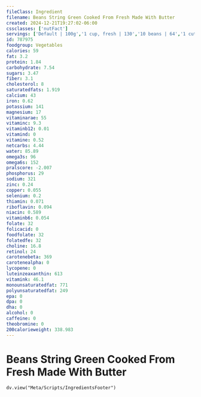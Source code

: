 ```yaml
---
fileClass: Ingredient
filename: Beans String Green Cooked From Fresh Made With Butter
created: 2024-12-21T19:27:02-06:00
cssclasses: ['nutFact']
servings: ['Default | 100g','1 cup, fresh | 130','10 beans | 64','1 cut piece | 2']
id: 787975
foodgroup: Vegetables
calories: 59
fat: 3.2
protein: 1.84
carbohydrate: 7.54
sugars: 3.47
fiber: 3.1
cholesterol: 8
saturatedfats: 1.919
calcium: 43
iron: 0.62
potassium: 141
magnesium: 17
vitaminarae: 55
vitaminc: 9.3
vitaminb12: 0.01
vitamind: 0
vitamine: 0.52
netcarbs: 4.44
water: 85.89
omega3s: 96
omega6s: 152
pralscore: -2.007
phosphorus: 29
sodium: 321
zinc: 0.24
copper: 0.055
selenium: 0.2
thiamin: 0.071
riboflavin: 0.094
niacin: 0.589
vitaminb6: 0.054
folate: 32
folicacid: 0
foodfolate: 32
folatedfe: 32
choline: 16.8
retinol: 24
carotenebeta: 369
carotenealpha: 0
lycopene: 0
luteinzeaxanthin: 613
vitamink: 46.1
monounsaturatedfat: 771
polyunsaturatedfat: 249
epa: 0
dpa: 0
dha: 0
alcohol: 0
caffeine: 0
theobromine: 0
200calorieweight: 338.983
---
```


# Beans String Green Cooked From Fresh Made With Butter

```dataviewjs
dv.view("Meta/Scripts/IngredientsFooter")
```